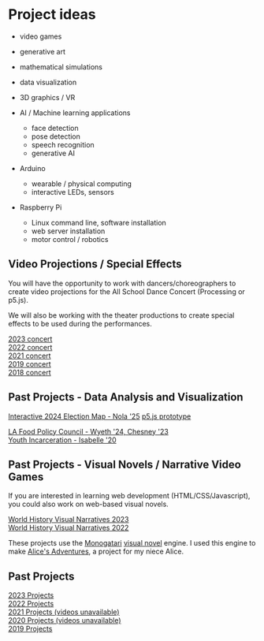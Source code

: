 # Project ideas

- video games
- generative art
- mathematical simulations
- data visualization
- 3D graphics / VR
- AI / Machine learning applications
    - face detection
    - pose detection
    - speech recognition
    - generative AI

- Arduino
    - wearable / physical computing
    - interactive LEDs, sensors

- Raspberry Pi
    - Linux command line, software installation
    - web server installation
    - motor control / robotics

## Video Projections / Special Effects

You will have the opportunity to work with dancers/choreographers to create
video projections for the All School Dance Concert (Processing or p5.js).

We will also be working with the theater productions to create special effects
to be used during the performances.

[2023 concert](https://www.youtube.com/watch?v=vZNSXG1-3dU)  
[2022 concert](https://www.youtube.com/watch?v=8Pn7kuiaw84&t=2s)  
[2021 concert](http://stem.marlborough.org/blog/asdc-2021/)  
[2019 concert](http://stem.marlborough.org/blog/asdc-2019/)  
[2018 concert](http://stem.marlborough.org/blog/dance-projections/)


## Past Projects - Data Analysis and Visualization

[Interactive 2024 Election Map - Nola '25](https://nolad25.github.io/CSProjects/)
[p5.js prototype](https://dkessner.github.io/usmap/)


[LA Food Policy Council - Wyeth '24, Chesney '23](http://wyethr.github.io/lafpc)  
[Youth Incarceration - Isabelle '20](http://stem.marlborough.org/YouthIncarceration/)


## Past Projects - Visual Novels / Narrative Video Games

If you are interested in learning web development (HTML/CSS/Javascript),
you could also work on web-based visual novels.

[World History Visual Narratives 2023](http://stem.marlborough.org/blog/history-project-2023/)  
[World History Visual Narratives 2022](http://stem.marlborough.org/blog/history-project/)

These projects use the 
[Monogatari](https://monogatari.io/) 
[visual novel](https://en.wikipedia.org/wiki/Visual_novel) engine.
I used this engine to make
[Alice's Adventures](https://dkessner.github.io/alice/),
a project for my niece Alice.


## Past Projects

[2023 Projects](http://stem.marlborough.org/blog/csprojects2023/)  
[2022 Projects](http://stem.marlborough.org/blog/csprojects2022/)  
[2021 Projects (videos unavailable)](http://stem.marlborough.org/blog/csprojects2021/)  
[2020 Projects (videos unavailable)](http://stem.marlborough.org/blog/csprojects2020/)  
[2019 Projects](http://stem.marlborough.org/blog/csprojects-2019/)  




